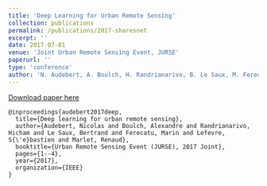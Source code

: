 ```yaml
---
title: 'Deep Learning for Urban Remote Sensing'
collection: publications
permalink: /publications/2017-sharesnet
excerpt: ''
date: 2017-07-01
venue: 'Joint Urban Remote Sensing Event, JURSE'
paperurl: ''
type: 'conference'
author: 'N. Audebert, A. Boulch, H. Randrianarivo, B. Le Saux, M. Ferecatu, S. Lefèvre and R. Marlet'
---
```




[Download paper here](https://aboulch.github.io/files/2017_jurse_deep.pdf)

```
@inproceedings{audebert2017deep,
  title={Deep learning for urban remote sensing},
  author={Audebert, Nicolas and Boulch, Alexandre and Randrianarivo, Hicham and Le Saux, Bertrand and Ferecatu, Marin and Lefevre, S{\'e}bastien and Marlet, Renaud},
  booktitle={Urban Remote Sensing Event (JURSE), 2017 Joint},
  pages={1--4},
  year={2017},
  organization={IEEE}
}
```
